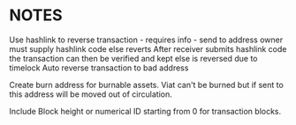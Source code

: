 # NOTES

Use hashlink to reverse transaction - requires info - send to address owner must supply hashlink code else reverts
After receiver submits hashlink code the transaction can then be verified and kept else is reversed due to timelock
Auto reverse transaction to bad address

Create burn address for burnable assets.
Viat can't be burned but if sent to this address will be moved out of circulation.

Include Block height or numerical ID starting from 0 for transaction blocks.
